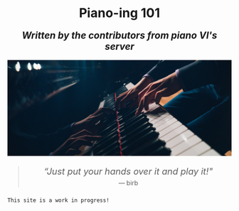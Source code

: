 <center>
	<h1 style="1.6rem">Piano-ing 101</h1>
	<h2 style="margin-top: 1em; font-style: italic">Written by the contributors from piano VI's server</h2>
</center>

![Cover image](img/cover.jpg)


<blockquote>
<center>
	<p style='font-size: 20px'><span style="font-style: italic">“Just put your hands over it and play it!" </span><br><span style="font-size: 14px">― birb</span>
</center>
</blockquote>

```admonish note
This site is a work in progress!
```